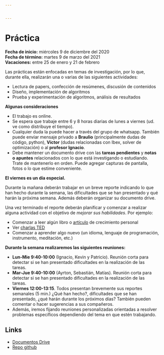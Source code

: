 ```yaml
---


---
```


<h1 id="práctica">Práctica</h1>
<p><strong>Fecha de inicio:</strong> miércoles 9 de diciembre del 2020<br>
<strong>Fecha de término:</strong> martes 9 de marzo del 2021<br>
<strong>Vacaciones:</strong> entre 25 de enero y 21 de febrero</p>
<p>Las prácticas están enfocadas en temas de investigación, por lo que, durante ella, realizarán una o varias de las siguientes actividades:</p>
<ul>
<li>Lectura de papers, confección de resúmenes, discusión de contenidos</li>
<li>Diseño, implementación de algoritmos</li>
<li>Prueba y experimentación de algoritmos, análisis de resultados</li>
</ul>
<p><strong>Algunas consideraciones</strong></p>
<ul>
<li>El trabajo es online.</li>
<li>Se espera que trabaje entre 6 y 8 horas diarias de lunes a viernes (ud. ve como distribuye el tiempo).</li>
<li>Cualquier duda la puede hacer a través del grupo de whatsapp. También puede enviar mensaje privado a <strong>Braulio</strong> (principalmente dudas de código, python), <strong>Víctor</strong> (dudas relacionadas con Ibex, solver de optimización) o al <strong>profesor Ignacio</strong>.</li>
<li>Debe mantener un documento drive con las <strong>tareas pendientes</strong> y <strong>notas o apuntes</strong> relacionados con lo que está investigando o estudiando. Trate de mantenerlo en orden. Puede agregar capturas de pantalla, fotos o lo que estime conveniente.</li>
</ul>
<p><strong>El viernes es un día especial.</strong></p>
<p>Durante la mañana deberán trabajar en un breve reporte indicando lo que han hecho durante la semana, las dificultades que se han presentado y qué harán la próxima semana. Además deberán organizar su documento drive.</p>
<p>Una vez terminado el reporte deberán planificar y comenzar a realizar alguna actividad con el objetivo de <em>mejorar sus habilidades</em>. Por ejemplo:</p>
<ul>
<li>Comenzar a leer algún libro o <a href="https://rutakaizen.com/articulos-imprescindibles-desarrollo-personal/">artículo</a> de crecimiento personal</li>
<li>Ver <a href="https://novicap.com/blog/charlas-ted/">charlas TED</a></li>
<li>Comenzar a aprender algo nuevo (un idioma, lenguaje de programación, instrumento, meditación, etc.)</li>
</ul>
<p><strong>Durante la semana realizaremos las siguientes reuniones:</strong></p>
<ul>
<li><strong>Lun-Mie 9:40-10:00</strong> (Ignacio, Kevin y Patricio). Reunión corta para detectar si se han presentado dificultades en la realización de las tareas.</li>
<li><strong>Mar-Jue 9:40-10:00</strong> (Ayrton, Sebastián, Matías). Reunión corta para detectar si se han presentado dificultades en la realización de las tareas.</li>
<li><strong>Viernes 12:00-13:15</strong>. Todos presentan brevemente sus reportes semanales (5 min.) ¿Qué han hecho?, dificultades que se han presentado, ¿qué harán durante los próximos días? También pueden comentar o hacer sugerencias a sus compañeros.</li>
<li>Además, iremos fijando reuniones personalizadas orientadas a resolver problemas específicos dependiendo del tema en que estén trabajando.</li>
</ul>
<h2 id="links">Links</h2>
<ul>
<li><a href="https://drive.google.com/drive/folders/0AOJ7apbBD583Uk9PVA">Documentos Drive</a></li>
<li><a href="https://github.com/rilianx/Research">Repo github</a></li>
</ul>

